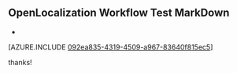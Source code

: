 ## OpenLocalization Workflow Test MarkDown
* 

[AZURE.INCLUDE [092ea835-4319-4509-a967-83640f815ec5](calleeMd1.md)]

 
thanks!